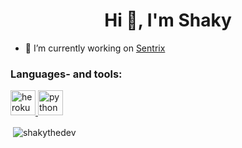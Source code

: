 <h1 align="center">Hi 👋, I'm Shaky</h1>

- 🔭 I’m currently working on [Sentrix](discord.ly/sentrix)


<h3 align="left">Languages- and tools:</h3>
<p align="left"> <a href="https://heroku.com" target="_blank"> <img src="https://www.vectorlogo.zone/logos/heroku/heroku-icon.svg" alt="heroku" width="40" height="40"/> </a> <a href="https://www.python.org" target="_blank"> <img src="https://devicons.github.io/devicon/devicon.git/icons/python/python-original.svg" alt="python" width="40" height="40"/> </a> </p>

<p>&nbsp;<img align="center" src="https://github-readme-stats.vercel.app/api?username=shakythedev&show_icons=true&locale=en" alt="shakythedev" /></p>

